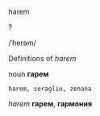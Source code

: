 harem

?

/ˈherəm/

Definitions of _harem_

noun
**гарем**

    harem, seraglio, zenana

_harem_
**гарем**, **гармония**
